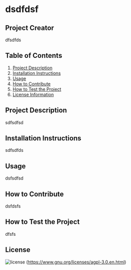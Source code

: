 # dsdfdsf

## Project Creator
dfsdfds

## Table of Contents
1. [Project Description](#description)
2. [Installation Instructions](#install)
3. [Usage](#usage)
4. [How to Contribute](#contribute)
5. [How to Test the Project](#test)
6. [License Information](#license)

## Project Description
sdfsdfsd

## Installation Instructions
sdfsdfds

## Usage
dsfsdfsd

## How to Contribute
dsfdsfs

## How to Test the Project
dfsfs

## License
 ![license](https://img.shields.io/badge/license-GNUAGPLv3-blue.svg)
(https://www.gnu.org/licenses/agpl-3.0.en.html)

